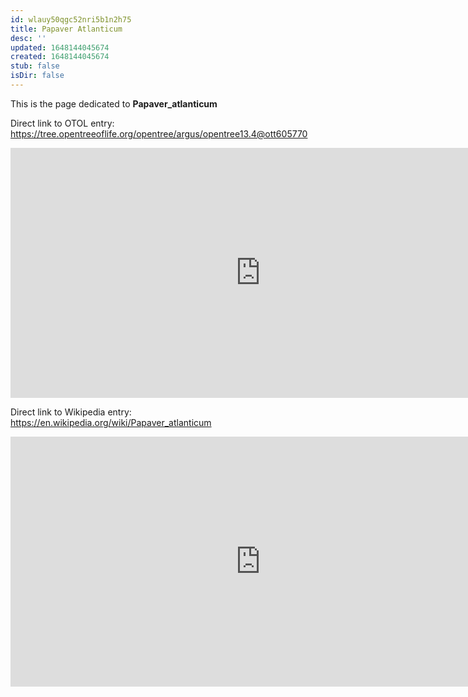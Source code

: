 ```yaml
---
id: wlauy50qgc52nri5b1n2h75
title: Papaver Atlanticum
desc: ''
updated: 1648144045674
created: 1648144045674
stub: false
isDir: false
---
```

This is the page dedicated to **Papaver_atlanticum**


Direct link to OTOL entry: https://tree.opentreeoflife.org/opentree/argus/opentree13.4@ott605770



<html>
    <body>
    <iframe src="https://tree.opentreeoflife.org/opentree/argus/opentree13.4@ott605770"
    width="800" height="400" frameborder="0" allowfullscreen> </iframe>
    </body>
</html>
    


Direct link to Wikipedia entry: https://en.wikipedia.org/wiki/Papaver_atlanticum



<html>
    <body>
    <iframe src="https://en.wikipedia.org/wiki/Papaver_atlanticum"
    width="800" height="400" frameborder="0" allowfullscreen> </iframe>
    </body>
</html>
    
